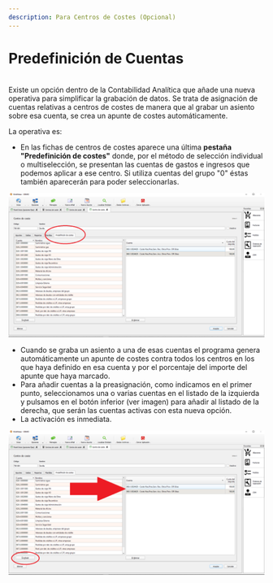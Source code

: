 ```yaml
---
description: Para Centros de Costes (Opcional)
---
```


# Predefinición de Cuentas

\
Existe un opción dentro de la Contabilidad Analítica que añade una nueva operativa para simplificar la grabación de datos. Se trata de asignación de cuentas relativas a centros de costes de manera que al grabar un asiento sobre esa cuenta, se crea un apunte de costes automáticamente.

La operativa es:

* En las fichas de centros de costes aparece una última **pestaña "Predefinición de costes"** donde, por el método de selección individual o multiselección, se presentan las cuentas de gastos e ingresos que podemos aplicar a ese centro. Si utiliza cuentas del grupo "0" éstas también aparecerán para poder seleccionarlas.

![](<../../../../.gitbook/assets/image (353).png>)

* Cuando se graba un asiento a una de esas cuentas el programa genera automáticamente un apunte de costes contra todos los centros en los que haya definido en esa cuenta y por el porcentaje del importe del apunte que haya marcado.
* Para añadir cuentas a la preasignación, como indicamos en el primer punto, seleccionamos una o varias cuentas en el listado de la izquierda y pulsamos en el botón inferior (ver imagen) para añadir al listado de la derecha, que serán las cuentas activas con esta nueva opción.
* La activación es inmediata.

![](<../../../../.gitbook/assets/image (354).png>)





